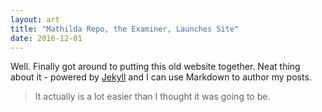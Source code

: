 ```yaml
---
layout: art
title: "Mathilda Repo, the Examiner, Launches Site"
date: 2016-12-01
---
```


Well. Finally got around to putting this old website together. Neat thing about it - powered by [Jekyll](http://jekyllrb.com) and I can use Markdown to author my posts. 

> It actually is a lot easier than I thought it was going to be.

